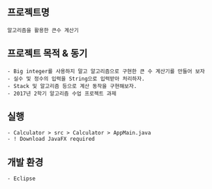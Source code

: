 프로젝트명
---------
    알고리즘을 활용한 큰수 계산기 
    

프로젝트 목적 & 동기
------------
    - Big integer를 사용하지 말고 알고리즘으로 구현한 큰 수 계산기를 만들어 보자
    - 실수 및 정수의 입력을 String으로 입력받아 처리하자.
    - Stack 및 알고리즘 등으로 계산 동작을 구현해보자.
    - 2017년 2학기 알고리즘 수업 프로젝트 과제

실행
--------
    - Calculator > src > Calculator > AppMain.java
    - ! Download JavaFX required

개발 환경
--------
    - Eclipse

